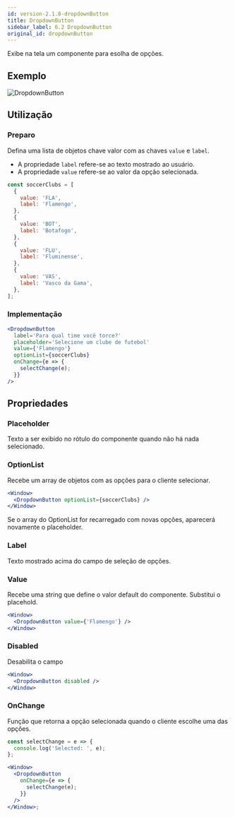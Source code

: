 ```yaml
---
id: version-2.1.8-dropdownButton
title: DropdownButton
sidebar_label: 6.2 DropdownButton
original_id: dropdownButton
---
```


Exibe na tela um componente para esolha de opções.

## Exemplo

![DropdownButton](assets/images_components/v2.0.0/dropdown.jpg)

## Utilização

### Preparo

Defina uma lista de objetos chave valor com as chaves `value` e `label`.

- A propriedade `label` refere-se ao texto mostrado ao usuário.
- A propriedade `value` refere-se ao valor da opção selecionada.

```javascript
const soccerClubs = [
  {
    value: 'FLA',
    label: 'Flamengo',
  },
  {
    value: 'BOT',
    label: 'Botafogo',
  },
  {
    value: 'FLU',
    label: 'Fluminense',
  },
  {
    value: 'VAS',
    label: 'Vasco da Gama',
  },
];
```

### Implementação

```jsx harmony
<DropdownButton
  label='Para qual time você torce?'
  placeholder='Selecione um clube de futebol'
  value={'Flamengo'}
  optionList={soccerClubs}
  onChange={e => {
    selectChange(e);
  }}
/>
```

## Propriedades

### Placeholder

Texto a ser exibido no rótulo do componente quando não há nada selecionado.

### OptionList

Recebe um array de objetos com as opções para o cliente selecionar.

```jsx harmony
<Window>
  <DropdownButton optionList={soccerClubs} />
</Window>
```

Se o array do OptionList for recarregado com novas opções, aparecerá novamente o placeholder.

### Label

Texto mostrado acima do campo de seleção de opções.

### Value

Recebe uma string que define o valor default do componente.
Substitui o placehold.

```jsx harmony
<Window>
  <DropdownButton value={'Flamengo'} />
</Window>
```

### Disabled

Desabilita o campo

```jsx harmony
<Window>
  <DropdownButton disabled />
</Window>
```

### OnChange

Função que retorna a opção selecionada quando o cliente escolhe uma das opções.

```jsx harmony
const selectChange = e => {
  console.log('Selected: ', e);
};

<Window>
  <DropdownButton
    onChange={e => {
      selectChange(e);
    }}
  />
</Window>;
```
